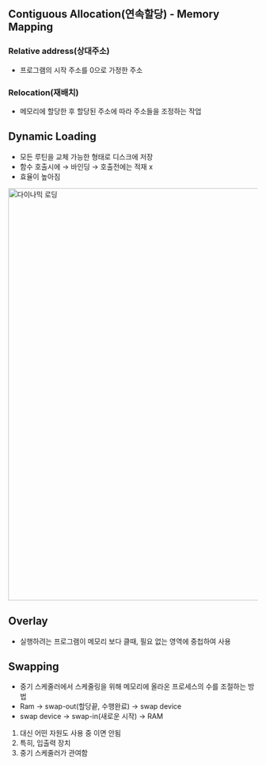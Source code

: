 ## Contiguous Allocation(연속할당) - Memory Mapping

### Relative address(상대주소)

- 프로그램의 시작 주소를 0으로 가정한 주소

### Relocation(재배치)

- 메모리에 할당한 후 할당된 주소에 따라 주소들을 조정하는 작업

## Dynamic Loading

- 모든 루틴을 교체 가능한 형태로 디스크에 저장
- 함수 호출시에 → 바인딩 → 호출전에는 적재 x
- 효율이 높아짐

<img width="832" alt="다이나믹 로딩" src="https://github.com/AI-Expo-2023/Chromatica-Client-V1/assets/100929676/ff95ecab-8fce-49e7-b496-ab8e199cd849">

## Overlay

- 실행하려는 프로그램이 메모리 보다 클때, 필요 없는 영역에 중첩하여 사용

## Swapping

- 중기 스케줄러에서 스케줄링을 위해 메모리에 올라온 프로세스의 수를 조절하는 방법
- Ram → swap-out(할당끝, 수행완료) → swap device
- swap device → swap-in(새로운 시작) → RAM
1. 대신 어떤 자원도 사용 중 이면 안됨
2. 특히, 입출력 장치
3. 중기 스케줄러가 관여함